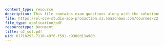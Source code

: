 ```yaml
---
content_type: resource
description: This file contains exam questions along with the solutions.
file: https://ol-ocw-studio-app-production.s3.amazonaws.com/courses/22-38-probability-and-its-applications-to-reliability-quality-control-and-risk-assessment-fall-2005/0271b295711049f6f591c9380d13a980_q2_sol.pdf
file_type: application/pdf
resourcetype: Document
title: q2_sol.pdf
uid: 0271b295-7110-49f6-f591-c9380d13a980
---
```


